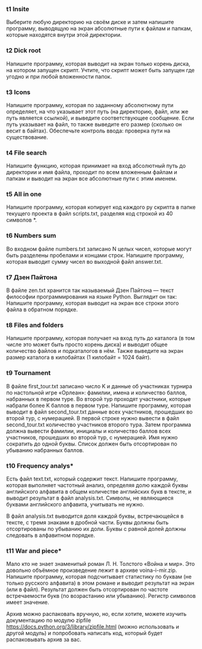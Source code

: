 ### t1 Insite
Выберите любую директорию на своём диске и затем напишите программу, выводящую на экран абсолютные пути к файлам и папкам, которые находятся внутри этой директории.

### t2 Dick root
Напишите программу, которая выводит на экран только корень диска, на котором запущен скрипт. Учтите, что скрипт может быть запущен где угодно и при любой вложенности папок.

### t3 Icons
Напишите программу, которая по заданному абсолютному пути определяет, на что указывает этот путь (на директорию, файл, или же путь является ссылкой), и выведите соответствующее сообщение. Если путь указывает на файл, то также выведите его размер (сколько он весит в байтах). Обеспечьте контроль ввода: проверка пути на существование.

### t4 File search
Напишите функцию, которая принимает на вход абсолютный путь до директории и имя файла, проходит по всем вложенным файлам и папкам и выводит на экран все абсолютные пути с этим именем.

### t5 All in one
Напишите программу, которая копирует код каждого py скрипта в папке текущего проекта в файл scripts.txt, разделяя код строкой из 40 символов *. 

### t6 Numbers sum
Во входном файле numbers.txt записано N целых чисел, которые могут быть разделены пробелами и концами строк. Напишите программу, которая выводит сумму чисел во выходной файл answer.txt.

### t7 Дзен Пайтона
В файле zen.txt хранится так называемый Дзен Пайтона — текст философии программирования на языке Python. Выглядит он так:
Напишите программу, которая выводит на экран все строки этого файла в обратном порядке.

### t8 Files and folders
Напишите программу, которая получает на вход путь до каталога (в том числе это может быть просто корень диска) и выводит общее количество файлов и подкаталогов в нём. Также выведите на экран размер каталога в килобайтах (1 килобайт = 1024 байт).

### t9 Tournament
В файле first_tour.txt записано число K и данные об участниках турнира по настольной игре «Орлеан»: фамилии, имена и количество баллов, набранных в первом туре. Во второй тур проходят участники, которые набрали более K баллов в первом туре.
Напишите программу, которая выводит в файл second_tour.txt данные всех участников, прошедших во второй тур, с нумерацией.
В первой строке нужно вывести в файл second_tour.txt количество участников второго тура. Затем программа должна вывести фамилии, инициалы и количество баллов всех участников, прошедших во второй тур, с нумерацией. Имя нужно сократить до одной буквы. Список должен быть отсортирован по убыванию набранных баллов.

### t10 Frequency analys*
Есть файл text.txt, который содержит текст. Напишите программу, которая выполняет частотный анализ, определяя долю каждой буквы английского алфавита в общем количестве английских букв в тексте, и выводит результат в файл analysis.txt. Символы, не являющиеся буквами английского алфавита, учитывать не нужно. 

В файл analysis.txt выводится доля каждой буквы, встречающейся в тексте, с тремя знаками в дробной части. Буквы должны быть отсортированы по убыванию их доли. Буквы с равной долей должны следовать в алфавитном порядке.

### t11 War and piece*
Мало кто не знает знаменитый роман Л. Н. Толстого «Война и мир». Это довольно объёмное произведение лежит в архиве voina-i-mir.zip. Напишите программу, которая подсчитывает статистику по буквам (не только русского алфавита) в этом романе и выводит результат на экран (или в файл). Результат должен быть отсортирован по частоте встречаемости букв (по возрастанию или убыванию). Регистр символов имеет значение.

Архив можно распаковать вручную, но, если хотите, можете изучить документацию по модулю zipfile https://docs.python.org/3/library/zipfile.html (можно использовать и другой модуль) и попробовать написать код, который будет распаковывать архив за вас.